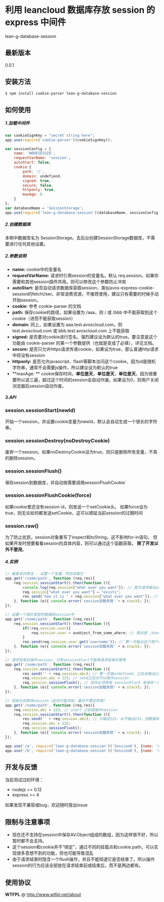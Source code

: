 # 利用 leancloud 数据库存放 session 的 express 中间件

lean-g-database-session

## 最新版本
0.0.1

## 安装方法

```sh
$ npm install cookie-parser lean-g-database-session
```

## 如何使用
##### 1.加载中间件

```javascript
var cookieSignKey = "secret string here";
app.use(require('cookie-parser')(cookieSignKey));

var sessionConfig = {
    name: 'NODESESSID',
    requestVarName: 'session'，
    autoStart: false,
    cookie:{
        path: '/',
        domain: undefiend,
        signed: true,
        secure: false,
        httponly: true,
        maxAge: 0
    }
};
var databaseName = 'SessionStorage';
app.use(require('lean-g-database-session')(databaseName, sessionConfig));
```
##### 2.创建数据库
本例中数据库名为 SessionStorage。去后台创建SessionStorage数据库，不需要进行任何其他设置。

##### 2.参数说明
* **name:** cookie中的变量名
* **requestVarName:** 请求时引用session的变量名。默认 req.session。如果你需要和其他session插件共用。则可以修改这个参数防止冲突
* **autoStart:** 是否自动请求数据库获取session，类似avos-express-cookie-session的fetchUser。非常浪费资源，不推荐使用，建议只有需要的时候手动开始session。
* **cookie:** 参考 cookie-parser 的文档
* **path:** 保存cookie的路径，如果设置为 /aaa，则 / 或 /bbb 中不能获取到这个cookie（进而不能获取session）
* **domain:** 同上，如果设置为 aaa.test.avoscloud.com，则 test.avoscloud.com 或 bbb.test.avoscloud.com 上不能获取
* **signed:** 是否要对cookie进行签名，强烈建议设为默认的true。要注意是这个功能由 cookie-parser 的第一个参数提供（也就是变成了必填），详见文档。
* **secure:** 是否只允许https请求传递cookie，如果设为true，那么普通http请求中将没有session
* **httponly:** 是否允许javascript、flash等脚本访问这个cookie，因为id是随机字符串，通常不会需要js操作，所以建议设为默认的true
* **maxAge: ** cookie保存时间，**单位是天**，**单位是天**，**单位是天**，因为很重要所以说三遍，超过这个时间的session会自动作废。如果设为0，则用户关闭浏览器后session自动作废。

##### 3.API
### session.sessionStart(newId)
开始一个session，并设置cookie变量为newId，默认会自动生成一个很长的字符串。

### session.sessionDestroy(noDestroyCookie)  
废弃一个session。如果noDestroyCookie设为true，则只是删除所有变量，不真的删除session。

### session.sessionFlush()
保存session到数据库，并自动按需要调用sessionFlushCookie`

### session.sessionFlushCookie(force)
如果cookie里还没有session id，则发送一个setCookie头。
如果force设为true，则无论如何都发送setCookie，这可以顺延当前session的过期时间

### session.raw()
为了防止扰民，session对象重写了inspect和toString。这不影响for-in语句。
但如果开发时想要看看session的具体内容，则可以通过这个函数获取。
**除了开发以外不要用**。

##### 4.实例
```javascript
// 最基本的用法 - 设置一个变量，然后读取它
app.get('/some/path', function (req,res){
	req.session.sessionStart().then(function (){
        console.log(req.session["what ever you want"]); // 首次请求输出undefined，之后输出 exists
        req.session["what ever you want"] = "exists";
        res.send('now it is ' + req.session["what ever you want"]); // 每一次都输出 now it is exists 到浏览器
    }, function (e){ console.error('session加载失败' + e.stack); });
});
```
```javascript
// 设置一个指针类型的数据到session中
app.get('/some/path', function (req,res){
	req.session.sessionStart().then(function (){
	    if(!req.session.user){
            req.session.user = avobject_from_some_where; // 假设是 _User 表查出来的一个用户
        }
        res.send(req.session.user.get('username')); // 第一次输出这个用户的username字段，之后输出undefined。可见虽然能保存pointer，但不会每次都进行查询。如果需要用户信息，需要再调用 req.session.user.fetch() 方法
    }, function (e){ console.error('session加载失败' + e.stack); });
});
```
```javascript
// 请求结束后操作session，只有sessionStart不能再请求结束后使用
app.get('/some/path', function (req,res){
	req.session.sessionStart().then(function (){
        res.send('' + req.session.abc); // 第一次是undefined，之后会输出123，并且数据库会对“123”进行保存
        req.session.abc = 123; // send之后也可以操作session
        req.session.sessionFlush(); // 但你必须调用 sessionFlush 来保存一次数据库，否则*send之后的*修改就丢失了
    }, function (e){ console.error('session加载失败' + e.stack); });
});
```
```javascript
// 初始化前修改session（此时只能添加，最好不要这样做）
app.get('/some/path', function (req,res){
    req.session.abc = 123; // start 之前就操作session
	req.session.sessionStart().then(function (){
        res.send('' + req.session.abc); // 只输出123，从不输出233，但数据库中保存的是“233”
        req.session.abc = 233;
        req.session.sessionFlush(); 
    }, function (e){ console.error('session加载失败' + e.stack); });
});
```
```javascript
app.use('/a', require('lean-g-database-session')('SessionA'), {name: 'cookie-a'}); // 在 /a 目录下用一个session
app.use('/b', require('lean-g-database-session')('SessionB'), {name: 'cookie-b'}); // 在 /b 目录下用另一个互不影响的session
```

## 开发与反馈
当前测试过的环境：
* nodejs >= 0.12
* express >= 4

如果发现不兼容或bug，欢迎随时提出issue

## 限制与注意事项
* 现在还不支持在session中保存AV.Object组成的数组，因为这样很不好，所以暂时都不会支持。
* 这个session和cookie并不“绑定”，通过不同的挂载点和cookie.path，可以实现很多意想不到的功能，但也可能导致混乱
* 由于请求结束时隐含一个flush操作，并且不能知道它是否结束了。所以操作session的行为应该全部放在请求结束前或结束后，而不是两边都有。

## 使用协议

**WTFPL** @ http://www.wtfpl.net/about
